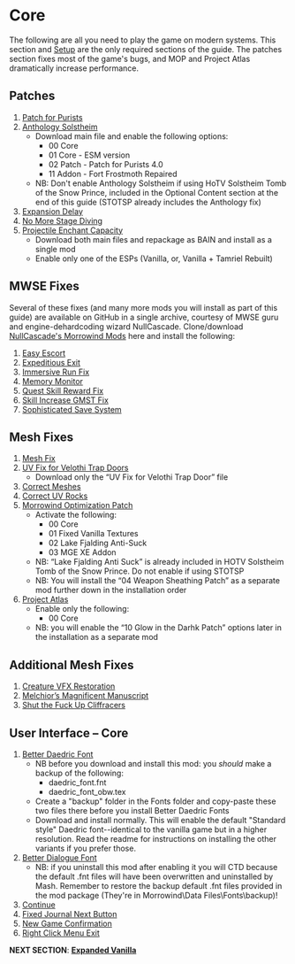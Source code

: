 # Core
The following are all you need to play the game on modern systems. This section and [Setup](https://github.com/doublemoulinet/Morrowind-Modular-Mod-Guide/blob/master/SETUP.md) are the only required sections of the guide. The patches section fixes most of the game's bugs, and MOP and Project Atlas dramatically increase performance.

## Patches
1. [Patch for Purists](https://www.nexusmods.com/morrowind/mods/45096?tab=files)
1. [Anthology Solstheim](https://www.nexusmods.com/morrowind/mods/43436?tab=files)
	- Download main file and enable the following options:
		- 00 Core
		- 01 Core - ESM version
		- 02 Patch - Patch for Purists 4.0
		- 11 Addon - Fort Frostmoth Repaired
	- NB: Don't enable Anthology Solstheim if using HoTV Solstheim Tomb of the Snow Prince, included in the Optional Content section at the end of this guide (STOTSP already includes the Anthology fix)
1. [Expansion Delay](https://www.nexusmods.com/morrowind/mods/47588?tab=files)
1. [No More Stage Diving](https://www.nexusmods.com/morrowind/mods/47738?tab=files)
1. [Projectile Enchant Capacity](https://www.nexusmods.com/morrowind/mods/46685?tab=files)
	- Download both main files and repackage as BAIN and install as a single mod
	- Enable only one of the ESPs (Vanilla, or, Vanilla + Tamriel Rebuilt)

## MWSE Fixes
Several of these fixes (and many more mods you will install as part of this guide) are available on GitHub in a single archive, courtesy of MWSE guru and engine-dehardcoding wizard NullCascade. Clone/download [NullCascade's Morrowind Mods](https://github.com/NullCascade/morrowind-mods) here and install the following:
1. [Easy Escort](https://github.com/NullCascade/morrowind-mods)
1. [Expeditious Exit](https://github.com/NullCascade/morrowind-mods)
1. [Immersive Run Fix](https://www.nexusmods.com/morrowind/mods/45947?tab=files)
1. [Memory Monitor](https://github.com/NullCascade/morrowind-mods)
1. [Quest Skill Reward Fix](https://www.nexusmods.com/morrowind/mods/48269?tab=files)
1. [Skill Increase GMST Fix](https://www.nexusmods.com/morrowind/mods/48029?tab=files)
1. [Sophisticated Save System](https://github.com/NullCascade/morrowind-mods)

## Mesh Fixes
1. [Mesh Fix](https://www.nexusmods.com/morrowind/mods/42134?tab=files)
1. [UV Fix for Velothi Trap Doors](https://www.nexusmods.com/morrowind/mods/43528?tab=files)
	- Download only the “UV Fix for Velothi Trap Door” file
1. [Correct Meshes](https://www.nexusmods.com/morrowind/mods/39348?tab=files)
1. [Correct UV Rocks](https://www.nexusmods.com/morrowind/mods/46104?tab=files)
1. [Morrowind Optimization Patch](https://www.nexusmods.com/morrowind/mods/45384?tab=files)
	- Activate the following:
		- 00 Core
		- 01 Fixed Vanilla Textures
		- 02 Lake Fjalding Anti-Suck
		- 03 MGE XE Addon
	- NB: “Lake Fjalding Anti Suck” is already included in HOTV Solstheim Tomb of the Snow Prince. Do not enable if using STOTSP
	- NB: You will install the “04 Weapon Sheathing Patch” as a separate mod further down in the installation order
1. [Project Atlas](https://www.nexusmods.com/morrowind/mods/45399?tab=files)
	- Enable only the following:
		- 00 Core
	- NB: you will enable the “10 Glow in the Darhk Patch” options later in the installation as a separate mod

## Additional Mesh Fixes
1. [Creature VFX Restoration](https://www.nexusmods.com/morrowind/mods/46194?tab=files)	
1. [Melchior’s Magnificent Manuscript](https://www.nexusmods.com/morrowind/mods/45626?tab=files)
1. [Shut the Fuck Up Cliffracers](https://www.nexusmods.com/morrowind/mods/46588?tab=files)

## User Interface – Core
1. [Better Daedric Font](https://www.nexusmods.com/morrowind/mods/44540?tab=files)
	- NB before you download and install this mod: you _should_ make a backup of the following:
		- daedric_font.fnt
		- daedric_font_obw.tex
	- Create a "backup" folder in the Fonts folder and  copy-paste these two files there before you install Better Daedric Fonts
	- Download and install normally. This will enable the default "Standard style" Daedric font--identical to the vanilla game but in a higher resolution. Read the readme for instructions on installing the other variants if you prefer those.
1. [Better Dialogue Font](https://www.nexusmods.com/morrowind/mods/36873?tab=files)
	- NB: if you uninstall this mod after enabling it you will CTD because the default .fnt files will have been overwritten and uninstalled by Mash. Remember to restore the backup default .fnt files provided in the mod package (They're in Morrowind\Data Files\Fonts\backup)!
1. [Continue](https://www.nexusmods.com/morrowind/mods/45952?tab=files)
1. [Fixed Journal Next Button](https://www.nexusmods.com/morrowind/mods/48097?tab=files)
1. [New Game Confirmation](https://www.nexusmods.com/morrowind/mods/45952?tab=files)
1. [Right Click Menu Exit](https://www.nexusmods.com/morrowind/mods/48458?tab=files)


**NEXT SECTION**:
[**Expanded Vanilla**](https://github.com/doublemoulinet/Morrowind-Modular-Mod-Guide/blob/master/EXPANDEDVANILLA.md)
